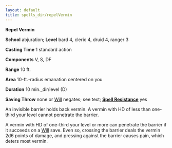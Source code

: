 ```yaml
---
layout: default
title: spells_dir/repelVermin
---
```

 **Repel Vermin**

**School** abjuration; **Level** bard 4, cleric 4, druid 4, ranger 3

**Casting Time** 1 standard action

**Components** V, S, DF

**Range** 10 ft.

**Area** 10-ft.-radius emanation centered on you

**Duration** 10 min._dir/level (D)

**Saving Throw** none or [Will](../combat#_will) negates; see text; **[Spell Resistance](../glossary#_spell-resistance)** yes

An invisible barrier holds back vermin. A vermin with HD of less than one-third your level cannot penetrate the barrier.

A vermin with HD of one-third your level or more can penetrate the barrier if it succeeds on a [Will](../combat#_will) save. Even so, crossing the barrier deals the vermin 2d6 points of damage, and pressing against the barrier causes pain, which deters most vermin.

